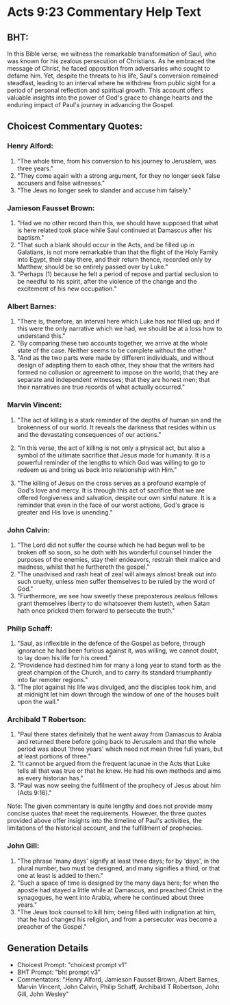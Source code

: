 # Acts 9:23 Commentary Help Text

## BHT:
In this Bible verse, we witness the remarkable transformation of Saul, who was known for his zealous persecution of Christians. As he embraced the message of Christ, he faced opposition from adversaries who sought to defame him. Yet, despite the threats to his life, Saul's conversion remained steadfast, leading to an interval where he withdrew from public sight for a period of personal reflection and spiritual growth. This account offers valuable insights into the power of God's grace to change hearts and the enduring impact of Paul's journey in advancing the Gospel.

## Choicest Commentary Quotes:
### Henry Alford:
1. "The whole time, from his conversion to his journey to Jerusalem, was three years." 
2. "They come again with a strong argument, for they no longer seek false accusers and false witnesses." 
3. "The Jews no longer seek to slander and accuse him falsely."

### Jamieson Fausset Brown:
1. "Had we no other record than this, we should have supposed that what is here related took place while Saul continued at Damascus after his baptism."
2. "That such a blank should occur in the Acts, and be filled up in Galatians, is not more remarkable than that the flight of the Holy Family into Egypt, their stay there, and their return thence, recorded only by Matthew, should be so entirely passed over by Luke."
3. "Perhaps (1) because he felt a period of repose and partial seclusion to be needful to his spirit, after the violence of the change and the excitement of his new occupation."

### Albert Barnes:
1. "There is, therefore, an interval here which Luke has not filled up; and if this were the only narrative which we had, we should be at a loss how to understand this."
2. "By comparing these two accounts together, we arrive at the whole state of the case. Neither seems to be complete without the other."
3. "And as the two parts were made by different individuals, and without design of adapting them to each other, they show that the writers had formed no collusion or agreement to impose on the world; that they are separate and independent witnesses; that they are honest men; that their narratives are true records of what actually occurred."

### Marvin Vincent:
1. "The act of killing is a stark reminder of the depths of human sin and the brokenness of our world. It reveals the darkness that resides within us and the devastating consequences of our actions." 

2. "In this verse, the act of killing is not only a physical act, but also a symbol of the ultimate sacrifice that Jesus made for humanity. It is a powerful reminder of the lengths to which God was willing to go to redeem us and bring us back into relationship with Him."

3. "The killing of Jesus on the cross serves as a profound example of God's love and mercy. It is through this act of sacrifice that we are offered forgiveness and salvation, despite our own sinful nature. It is a reminder that even in the face of our worst actions, God's grace is greater and His love is unending."

### John Calvin:
1. "The Lord did not suffer the course which he had begun well to be broken off so soon, so he doth with his wonderful counsel hinder the purposes of the enemies, stay their endeavors, restrain their malice and madness, whilst that he furthereth the gospel."
2. "The unadvised and rash heat of zeal will always almost break out into such cruelty, unless men suffer themselves to be ruled by the word of God."
3. "Furthermore, we see how sweetly these preposterous zealous fellows grant themselves liberty to do whatsoever them lusteth, when Satan hath once pricked them forward to persecute the truth."

### Philip Schaff:
1. "Saul, as inflexible in the defence of the Gospel as before, through ignorance he had been furious against it, was willing, we cannot doubt, to lay down his life for his creed." 
2. "Providence had destined him for many a long year to stand forth as the great champion of the Church, and to carry its standard triumphantly into far remoter regions."
3. "The plot against his life was divulged, and the disciples took him, and at midnight let him down through the window of one of the houses built upon the wall."

### Archibald T Robertson:
1. "Paul there states definitely that he went away from Damascus to Arabia and returned there before going back to Jerusalem and that the whole period was about 'three years' which need not mean three full years, but at least portions of three." 
2. "It cannot be argued from the frequent lacunae in the Acts that Luke tells all that was true or that he knew. He had his own methods and aims as every historian has."
3. "Paul was now seeing the fulfilment of the prophecy of Jesus about him (Acts 9:16)."

Note: The given commentary is quite lengthy and does not provide many concise quotes that meet the requirements. However, the three quotes provided above offer insights into the timeline of Paul's activities, the limitations of the historical account, and the fulfillment of prophecies.

### John Gill:
1. "The phrase 'many days' signify at least three days; for by 'days', in the plural number, two must be designed, and many signifies a third, or that one at least is added to them."
2. "Such a space of time is designed by the many days here; for when the apostle had stayed a little while at Damascus, and preached Christ in the synagogues, he went into Arabia, where he continued about three years."
3. "The Jews took counsel to kill him; being filled with indignation at him, that he had changed his religion, and from a persecutor was become a preacher of the Gospel."


## Generation Details
- Choicest Prompt: "choicest prompt v1"
- BHT Prompt: "bht prompt v3"
- Commentators: "Henry Alford, Jamieson Fausset Brown, Albert Barnes, Marvin Vincent, John Calvin, Philip Schaff, Archibald T Robertson, John Gill, John Wesley"
